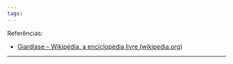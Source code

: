 ```yaml
---
tags:
---
```

Referências: 
* [Giardíase – Wikipédia, a enciclopédia livre (wikipedia.org)](https://pt.wikipedia.org/wiki/Giard%C3%ADase)

---




[^1]: 
[^2]: 